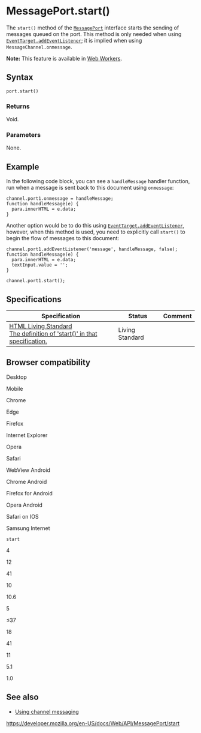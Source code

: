 MessagePort.start()
===================

The `start()` method of the [`MessagePort`](../messageport) interface starts the sending of messages queued on the port. This method is only needed when using [`EventTarget.addEventListener`](../eventtarget/addeventlistener); it is implied when using <span class="page-not-created">`MessageChannel.onmessage`</span>.

**Note:** This feature is available in [Web Workers](../web_workers_api).

Syntax
------

    port.start()

### Returns

Void.

### Parameters

None.

Example
-------

In the following code block, you can see a `handleMessage` handler function, run when a message is sent back to this document using `onmessage`:

    channel.port1.onmessage = handleMessage;
    function handleMessage(e) {
      para.innerHTML = e.data;
    }   

Another option would be to do this using [`EventTarget.addEventListener`](../eventtarget/addeventlistener), however, when this method is used, you need to explicitly call `start()` to begin the flow of messages to this document:

    channel.port1.addEventListener('message', handleMessage, false);
    function handleMessage(e) {
      para.innerHTML = e.data;
      textInput.value = '';
    }

    channel.port1.start();

Specifications
--------------

<table><thead><tr class="header"><th>Specification</th><th>Status</th><th>Comment</th></tr></thead><tbody><tr class="odd"><td><a href="https://html.spec.whatwg.org/multipage/web-messaging.html#dom-messageport-start">HTML Living Standard<br />
<span class="small">The definition of 'start()' in that specification.</span></a></td><td><span class="spec-living">Living Standard</span></td><td></td></tr></tbody></table>

Browser compatibility
---------------------

Desktop

Mobile

Chrome

Edge

Firefox

Internet Explorer

Opera

Safari

WebView Android

Chrome Android

Firefox for Android

Opera Android

Safari on IOS

Samsung Internet

`start`

4

12

41

10

10.6

5

≤37

18

41

11

5.1

1.0

See also
--------

-   [Using channel messaging](../channel_messaging_api/using_channel_messaging)

<a href="https://developer.mozilla.org/en-US/docs/Web/API/MessagePort/start" class="_attribution-link">https://developer.mozilla.org/en-US/docs/Web/API/MessagePort/start</a>
